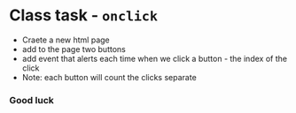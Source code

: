 # Class task - `onclick`
* Craete a new html page
* add to the page two buttons
* add event that alerts each time when we click a button - the index of the click
* Note: each button will count the clicks separate 


### Good luck
